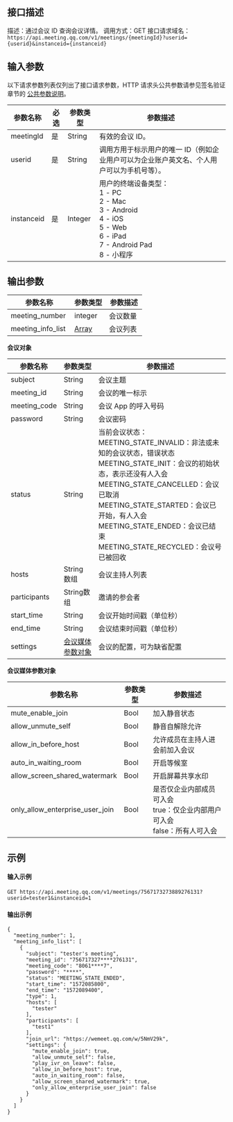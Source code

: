 ## 接口描述
描述：通过会议 ID 查询会议详情。
调用方式：GET
接口请求域名：`https://api.meeting.qq.com/v1/meetings/{meetingId}?userid={userid}&instanceid={instanceid}`


## 输入参数

以下请求参数列表仅列出了接口请求参数，HTTP 请求头公共参数请参见签名验证章节的 [公共参数说明](https://cloud.tencent.com/document/product/1095/42413#.E5.85.AC.E5.85.B1.E5.8F.82.E6.95.B0)。


| 参数名称 | 必选 | 参数类型 | 参数描述 |
|---------|---------|---------|---------|
| meetingId | 是 | String| 有效的会议 ID。  |
| userid | 是 | String| 调用方用于标示用户的唯一 ID（例如企业用户可以为企业账户英文名、个人用户可以为手机号等）。  |
| instanceid | 是 | Integer|用户的终端设备类型： <br>1 - PC <br>2 - Mac<br>3 - Android <br>4 - iOS <br>5 - Web <br>6 - iPad <br>7 - Android Pad <br>8 - 小程序  |


## 输出参数
| 参数名称 |参数类型 | 参数描述 |
|---------|---------|---------|
| meeting_number | integer | 会议数量  |
|meeting_info_list  | [Array](#Array) | 会议列表 |


<span id="Array"></span>
**会议对象**

| 参数名称 |参数类型 | 参数描述 |
|---------|---------|---------|
|subject  |String | 会议主题  |
|meeting_id   |String| 会议的唯一标示  |
|meeting_code    |String| 会议 App 的呼入号码  |
|password   |String | 会议密码  |
|status|String|当前会议状态：<br>MEETING_STATE_INVALID：非法或未知的会议状态，错误状态<br>  MEETING_STATE_INIT：会议的初始状态，表示还没有人入会<br>  MEETING_STATE_CANCELLED：会议已取消<br> MEETING_STATE_STARTED：会议已开始，有人入会<br>MEETING_STATE_ENDED：会议已结束<br>MEETING_STATE_RECYCLED：会议号已被回收|
|hosts   |String 数组 | 会议主持人列表   |
|participants  |String数组|邀请的参会者 |
|start_time  |String | 会议开始时间戳（单位秒） |
|end_time  |String | 会议结束时间戳（单位秒）  |
|settings   |[会议媒体参数对象](#settings) |会议的配置，可为缺省配置|


<span id="settings"></span>
**会议媒体参数对象**

| 参数名称                        | 参数类型 | 参数描述                                                     |
| ------------------------------- | -------- | ------------------------------------------------------------ |
| mute_enable_join                | Bool     | 加入静音状态                                                 |
| allow_unmute_self               | Bool     | 静音自解除允许                                               |
| allow_in_before_host            | Bool     | 允许成员在主持人进会前加入会议                               |
| auto_in_waiting_room            | Bool     | 开启等候室                                                   |
| allow_screen_shared_watermark   | Bool     | 开启屏幕共享水印                                             |
| only_allow_enterprise_user_join | Bool     | 是否仅企业内部成员可入会 <br>true：仅企业内部用户可入会 <br>false：所有人可入会 |

## 示例
#### 输入示例

```http
GET https://api.meeting.qq.com/v1/meetings/7567173273889276131?userid=tester1&instanceid=1
```

#### 输出示例

```
{  
  "meeting_number": 1,  
  "meeting_info_list": [    
    {      
      "subject": "tester's meeting",      
      "meeting_id": "756717327****276131",      
      "meeting_code": "8061****7",      
      "password": "****",      
      "status": "MEETING_STATE_ENDED",      
      "start_time": "1572085800",      
      "end_time": "1572089400", 
      "type": 1,     
      "hosts": [  
        "tester" 
      ],      
      "participants": [        
        "test1"      
      ],      
      "join_url": "https://wemeet.qq.com/w/5NmV29k",      
      "settings": {        
        "mute_enable_join": true,        
        "allow_unmute_self": false,
        "play_ivr_on_leave": false,
        "allow_in_before_host": true,
		"auto_in_waiting_room": false,
		"allow_screen_shared_watermark": true,
		"only_allow_enterprise_user_join": false       
      }    
    }  
  ]
}

```
